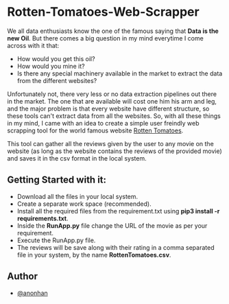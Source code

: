 # Rotten-Tomatoes-Web-Scrapper

We all data enthusiasts know the one of the famous saying that **Data is the new Oil**.
But there comes a big question in my mind everytime I come across with it that: 
 - How would you get this oil?
 - How would you mine it? 
 - Is there any special machinery available in the market to extract the data from the different websites?

Unfortunately not, there very less or no data extraction pipelines out there in the market. The one that are available will cost one him his arm and leg, and the major problem is that every website have different structure, so these tools can't extract data from all the websites. So, with all these things in my mind, I came with an idea to create a simple user freindly web scrapping tool for the world famous website [Rotten Tomatoes](https://www.rottentomatoes.com/).

This tool can gather all the reviews given by the user to any movie on the website (as long as the website contains the reviews of the provided movie) and saves it in the csv format in the local system.

## Getting Started with it:
- Download all the files in your local system.
- Create a separate work space (recommended).
- Install all the required files from the requirement.txt using **pip3 install -r requirements.txt**.
- Inside the **RunApp.py** file change the URL of the movie as per your requirement.
- Execute the RunApp.py file.
- The reviews will be save along with their rating in a comma separated file in your system, by the name **RottenTomatoes.csv**.


## Author
- [@anonhan](https://www.github.com/anonhan)

